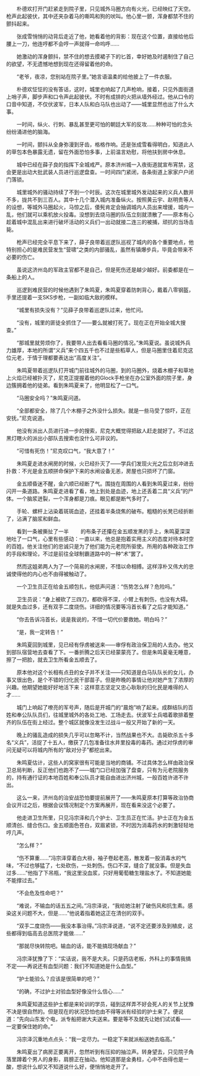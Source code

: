 　　朴德欢打开门赶紧走到院子里，只见城外马圈方向有火光，已经映红了天空。枪声此起彼伏，其中还夹杂着马的嘶鸣和狗的吠叫。他心里一颤，浑身都禁不住的颤抖起来。

　　张成雪悄悄的动背后走近了他，她看着他的背影：现在这个位置，直接给他后腰上一刀，他连哼都不会哼一声就得一命呜呼……

　　她激动的浑身颤抖，禁不住的想去摸裙子下的匕首，幸好她及时遏制住了自己的欲望，不无遗憾地想到现在还得留着他的命。

　　“老爷，夜凉，您别站在院子里。”她言语温柔的给他披上了一件衣服。

　　朴德欢怔怔的没有答话，这时，城里也响起了几声枪响，接着，只见外面街道上哨子声，脚步声和口令声此起彼伏。不时有成排的火把从墙外经过。他从口令的口音中知道，不仅伏波军，日本人队和白马队也出动了——城里显然也出了什么大事。

　　一时间，纵火、行刺、暴乱甚至更可怕的朝廷大军的反攻……种种可怕的念头纷纷涌进他的脑海。

　　一时间，颤抖从全身弥漫到牙齿，格格作响。还是张成雪看得明白，知道此人的草包本色暴露无遗，留在外面恐怕多事，上前温言劝慰，将他扶到房中休息。

　　城中已经在薛子良的指挥下全城戒严。原本济州城一入夜街道就宣布宵禁，这会更是出动大批武装人员进行巡逻盘查。一时间四门紧闭，各条街道上家家户户闭门落锁。

　　城里城外的骚动持续了不到一个时辰。这次在城里城外发动起来的义兵人数并不多，拢共不到三百人。其中十几个潜入城内准备纵火。按照黄云宇、赵明贵等人的设想，等城外马圈起火，马惊之后，倭髡肯定会抽调城内人员出来增援，城内一乱，他们就可以乘机放火投毒。没想到去烧马圈的队伍立刻就溃散了——原本有心趁着城中混乱出来进行破坏活动的义兵们一出动就接二连三的被捕，顽抗的当场击毙。

　　枪声已经完全平息下来了，薛子良带着巡逻队巡视了城内的各个重要地点，他特别担心的是难民营发生“营啸”之类的内部骚乱，虽然有镇爆步兵，毕竟会带来不必要的伤亡。

　　虽说这济州岛的军政主官都不是自己，但是死伤还是越少越好。前委都是在一条船上的人。

　　巡逻到难民营的时候他遇到了朱鸣夏，朱鸣夏穿着防刺背心，戴着八零钢盔，手里还提着一支SKS步枪，一副如临大敌的模样。

　　“城里有损失没有？”见薛子良带着巡逻队过来，他忙问。

　　“没有，城里的匪徒全抓住了——要么就被打死了。现在正在开始全城大搜查。”

　　“那城里就劳烦你了，我要带人出去看看马圈的情况。”朱鸣夏说。虽说城外兵力雄厚，本地的所谓“义兵”来个四五千也不过是些稻草人，但是马圈里住着尼克这位元老，于情于理都要表达出“高度关注”。

　　朱鸣夏带着巡逻队打开城门前往城外的马圈，到的马圈外，烧着木棚子和草地上火焰已经被扑灭了，尼克正提握着他的Glock手枪坐在办公室外面的院子里，身边簇拥着他的徒弟。看到朱鸣夏来了，他明显松了一口气。

　　“马圈安全吗？”朱鸣夏问道。

　　“全部都安全，除了几个木棚子之外没什么损失。就是一些马受了惊吓，正在安抚。”尼克说道。

　　他没有派出人员进行进一步的搜索，尼克大概觉得把敌人赶走就好了。不过这黑灯瞎火的派出小部队去搜索也没什么可非议的。

　　“可惜有死伤！”尼克叹口气，“我大意了！”

　　朱鸣夏走进水闸房的时候，火已经扑灭了——学兵们发现火光之后立刻冲进去扑救：不光是金五顺拼命保护下来的水闸设备无恙，房屋也只损坏了门窗。

　　金五顺昏迷不醒，金六顺已经断了气。围拢在周围的人看到朱鸣夏过来，纷纷闪开一条道路。朱鸣夏走进看了看，地上到处是血迹，地上还丢着二具“义兵”的尸体。一个脑浆迸裂，一个浑身都是刀痕。眼见都是断气多时了。

　　手轮、螺杆上沾染着斑斑血迹，还挂着半条烧焦的破布。粗糙的长凳已经折断了，沾满了脑浆和鲜血。

　　看到一条被撕扯了一半
　　的布条子还攥在金五顺发黑的手上，朱鸣夏深深地吐了一口气，心里有些感动：一直以来，他总是抱着实用主义的态度对待本时空的百姓。他关注他们的忠诚只是为了他们能为元老院所驱使。所用的各种政治工作的手段和理论，不过是前往全球制霸道路中的一种“术”罢了。

　　然而这姐弟两人为了一个简易的水闸房，不惜以命相搏。这样淳朴又伟大的忠诚使得他的内心也不由得被触动了。

　　一个卫生员正在给金五顺包扎，他低声问道：“伤势怎么样？危险吗。”

　　卫生员说：“身上被砍了三四刀，都砍得不深，小臂上有刺伤，也没有大碍。就是失血过多，还有双手二度烧伤。详细的情况要等冯首长看了之后才能知道。”

　　“你去告诉冯首长，说是我说的，不惜一切代价要救她。明白吗？”

　　“是，我一定转告！”

　　朱鸣夏回到城里，见已经有俘虏被送来——审俘有政治保卫局的人去办。他又到部队宿营地去查看了下。一番折腾之后天已经蒙蒙亮了。但是朱鸣夏毫无睡意，擦了一把脸，就去卫生所看金五顺去了。

　　原本他对这个长相有点丑的女子并不关注——只知道是白马队队长的女儿，办事又很出色，是个不错的归化民干部苗子。但是昨晚的事情让他对她产生了浓厚的兴趣。他期望她能好好地活下来：这样意志坚定又忠心耿耿的归化民是难得的人才……

　　城门上响起了嘹亮的军号声，随后是开城门的“晨炮”响了起来。成群结队的百姓和奉公队队员们，往城里城外的各处工地、工场走去。伏波军士兵唱着歌排着整齐的队伍在街上经过。整个城区就像没发生过战斗一般又开始了新的一天。

　　晚上的骚乱造成的损失几乎可以忽略不计，当然战果也不大。击毙砍杀五十多名“义兵”，活捉了十五人，缴获了几包准备往水井里投毒的毒药。通过对俘虏的审问无疑可以将城内所有的“敌对分子”都挖出来。

　　朱鸣夏估计，这些人的窝家很有可能是当地的商铺。不过具体怎么样由政治保卫总局判断，反正他们也跑不了——城门口已经加强了盘查，只有为元老院服务的，持有通行证的本地百姓和奉公队员才能自由进出济州城，一般百姓许进不许出。

　　这么一来，济州岛的治安战恐怕要提前展开了——朱鸣夏原本打算等政治协商会议开过之后，根据会议情况制定个方案再展开，现在看来没这个必要了。

　　他走进卫生所里，只见冯宗泽和几个护士、卫生员正在忙活。护士正在为金五顺清创、缝合伤口。金五顺面色苍白，双眉紧锁，不时因为消毒药水的刺激轻轻地哼几声。

　　“怎么样？”

　　“伤不算重……”冯宗泽穿着白大褂，袖子卷起老高，散发着一股消毒水的气味，“不过也够猛了，七处砍伤，一处刺伤。伤口不深，缝合了就没事。但是失血过多……”他指了下吊瓶，“我这里没血浆，只好用葡萄糖生理盐水了。不知道她能不能撑过去。”

　　“不会危及性命吧？”

　　“难说，不输血的话五五之间。”冯宗泽说，“我给她注射了破伤风和抗生素。感染这关问题不大，但是……”他说着指着她这正在清创的双手。

　　“双手二度烧伤——我没本事治得。”冯宗泽说道，“说不定还要涉及到植皮，这些都得到临高去总医院才能做……”

　　“那就尽快转院吧。输血的话，能不能搞现场献血？”

　　冯宗泽犹豫了下：“实话说，我不是大夫。只是药店老板，外科上的事情我搞不定——再说还有血型问题：我们不知道她是什么血型。”

　　“护士能验么？应该是很简单的吧？”

　　“的确，不过护士对验血型好像没什么信心……”

　　朱鸣夏知道这些护士都是来轮训的学员，碰到这样弄不好会死人的关节上犹豫不决是很自然的。但是现在的状况恐怕也由不得等派有经验的护士来了。便说道：“先向山东发个电，派专船把谢大夫送来。要是等不及就先让她们试试看——一定要保住她的命。”

　　冯宗泽沉重地点点头：“我一定尽力。一稳定下来就派船送她去临高。”

　　朱鸣夏出了病房正要离开，忽然听到有压抑的抽泣声。转身望去，只见院子角落里蹲着个男人的身影，肩膀正在抽动。他知道那是金勇柱，心中不由得也是一酸，想说什么却又不知道说什么好，便悄悄地走开了。
